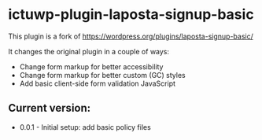 # ictuwp-plugin-laposta-signup-basic

This plugin is a fork of https://wordpress.org/plugins/laposta-signup-basic/

It changes the original plugin in a couple of ways:

- Change form markup for better accessibility
- Change form markup for better custom (GC) styles
- Add basic client-side form validation JavaScript


## Current version:

* 0.0.1 -  Initial setup: add basic policy files

